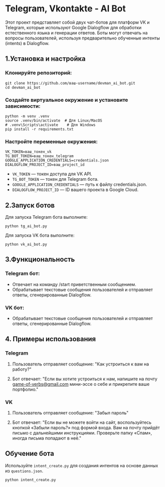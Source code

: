 #  Telegram, Vkontakte - AI Bot

Этот проект представляет собой двух чат-ботов для платформ VK и Telegram, которые используют Google Dialogflow для обработки естественного языка и генерации ответов. Боты могут отвечать на вопросы пользователей, используя предварительно обученные интенты (intents) в Dialogflow.

## 1.Установка и настройка

### Клонируйте репозиторий:

```
git clone https://github.com/ваш-username/devman_ai_bot.git
cd devman_ai_bot
```
### Создайте виртуальное окружение и установите зависимости:
```
python -m venv .venv
source .venv/bin/activate  # Для Linux/MacOS
# .venv\Scripts\activate    # Для Windows
pip install -r requirements.txt
```

### Настройте переменные окружения:
```
VK_TOKEN=ваш_токен_vk
TG_BOT_TOKEN=ваш_токен_telegram
GOOGLE_APPLICATION_CREDENTIALS=credentials.json
DIALOGFLOW_PROJECT_ID=ваш_project_id
```

* `VK_TOKEN` — токен доступа для VK API.
* `TG_BOT_TOKEN` — токен для Telegram бота.
* `GOOGLE_APPLICATION_CREDENTIALS` — путь к файлу credentials.json.
* `DIALOGFLOW_PROJECT_ID` — ID вашего проекта в Google Cloud.

## 2.Запуск ботов

Для запуска Telegram бота выполните:
```commandline
python tg_ai_bot.py
```
Для запуска VK бота выполните:
```commandline
python vk_ai_bot.py
```
## 3.Функциональность
### Telegram бот:
* Отвечает на команду /start приветственным сообщением.
* Обрабатывает текстовые сообщения пользователей и отправляет ответы, сгенерированные Dialogflow.
### VK бот:
* Обрабатывает текстовые сообщения пользователей и отправляет ответы, сгенерированные Dialogflow.

## 4. Примеры использования
### Telegram
1. Пользователь отправляет сообщение: "Как устроиться к вам на работу?"

2. Бот отвечает: "Если вы хотите устроиться к нам, напишите на почту game-of-verbs@gmail.com мини-эссе о себе и прикрепите ваше портфолио."

### VK
1. Пользователь отправляет сообщение: "Забыл пароль"

2. Бот отвечает: "Если вы не можете войти на сайт, воспользуйтесь кнопкой «Забыли пароль?» под формой входа. Вам на почту прийдёт письмо с дальнейшими инструкциями. Проверьте папку «Спам», иногда письма попадают в неё."

## Обучение бота

Используйте `intent_create.py` для создания интентов на основе данных из `questions.json`.
```
python intent_create.py
```